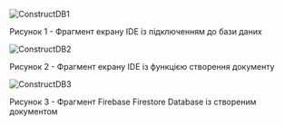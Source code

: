 ![ConstructDB1](https://github.com/oleksandrblazhko/ai-215-korchakovskij/with-laboratory-work-9/3-SoftwareConstruction/2-IDE/ConstructDB1.jpg)

<div>
    <p>Рисунок 1 - Фрагмент екрану IDE із підключенням до бази даних</p>
</div>

![ConstructDB2](https://github.com/oleksandrblazhko/ai-215-korchakovskij/with-laboratory-work-9/3-SoftwareConstruction/2-IDE/ConstructDB2.jpg)

<div>
    <p>Рисунок 2 - Фрагмент екрану IDE із функцією створення документу</p>
</div>

![ConstructDB3](/ConstructDB3.jpg)

<div>
    <p>Рисунок 3 - Фрагмент Firebase Firestore Database із створеним документом</p>
</div>
